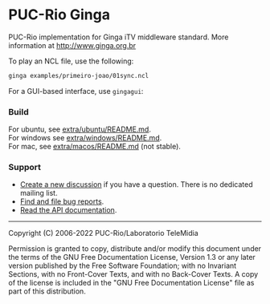 # PUC-Rio Ginga

PUC-Rio implementation for Ginga iTV middleware standard. More information at http://www.ginga.org.br

To play an NCL file, use the following:

```bash
ginga examples/primeiro-joao/01sync.ncl
```

For a GUI-based interface, use `gingagui`:

### Build

For ubuntu, see [extra/ubuntu/README.md](extra/ubuntu/README.md).  
For windows see [extra/windows/README.md](extra/windows/README.md).  
For mac, see [extra/macos/README.md](extra/macos/README.md) (not stable).

### Support

* [Create a new discussion](https://github.com/TeleMidia/ginga/discussions) if you have a question. There is no dedicated mailing list.
* [Find and file bug reports](https://github.com/TeleMidia/ginga/issues).
* [Read the API documentation](https://telemidia.github.io/ginga).

---
Copyright (C) 2006-2022 PUC-Rio/Laboratorio TeleMidia

Permission is granted to copy, distribute and/or modify this document under
the terms of the GNU Free Documentation License, Version 1.3 or any later
version published by the Free Software Foundation; with no Invariant
Sections, with no Front-Cover Texts, and with no Back-Cover Texts. A copy of
the license is included in the "GNU Free Documentation License" file as part
of this distribution.
